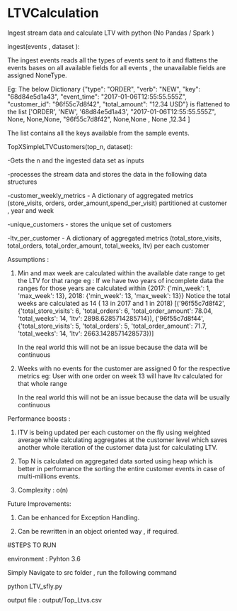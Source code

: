 # LTVCalculation
Ingest stream data and calculate LTV with python (No Pandas / Spark )

ingest(events , dataset ):

The ingest events reads all the types of events sent to it and flattens the events bases on all available fields for all 
events , the unavailable fields are assigned NoneType.


Eg: The below Dictionary 
{"type": "ORDER", "verb": "NEW", "key": "68d84e5d1a43", "event_time": "2017-01-06T12:55:55.555Z", "customer_id": "96f55c7d8f42", "total_amount": "12.34 USD"}
is flattened to the list
['ORDER', 'NEW', '68d84e5d1a43', "2017-01-06T12:55:55.555Z", None, None,None, "96f55c7d8f42", None,None , None ,12.34 ]

The list contains all the keys available from the sample events.


TopXSimpleLTVCustomers(top_n, dataset):

-Gets the n and the ingested data set as inputs

-processes the stream data and stores the data in the following data structures

-customer_weekly_metrics - A dictionary of aggregated metrics (store_visits, orders, order_amount,spend_per_visit)
                            partitioned at customer , year and week 

-unique_customers - stores the unique set of customers

-ltv_per_customer -  A dictionary of aggregated metrics (total_store_visits, total_orders, total_order_amount,
                                                        total_weeks, ltv) per each customer
                                                        
Assumptions :                                                        
1) Min and max week are calculated within the available date range to get the LTV for that range
    eg : If we have two years of incomplete data the ranges for those years are calculated within 
    {2017: {'min_week': 1, 'max_week': 13}, 2018: {'min_week': 13, 'max_week': 13}}
    Notice the total weeks are calculated as 14 ( 13 in 2017 and 1 in 2018)
    [('96f55c7d8f42', {'total_store_visits': 6, 'total_orders': 6, 'total_order_amount': 78.04, 'total_weeks': 14, 'ltv': 2898.6285714285714}),
     ('96f55c7d8f44', {'total_store_visits': 5, 'total_orders': 5, 'total_order_amount': 71.7, 'total_weeks': 14, 'ltv': 2663.1428571428573})]
     
     In the real world this will not be an issue because the data will be continuous 

                                                        
2) Weeks with no events for the customer are assigned 0 for the respective metrics 
    eg: User with one order on week 13 will have ltv calculated for that whole range
    
     In the real world this will not be an issue because the data will be usually continuous 


Performance boosts :

1) lTV is being updated per each customer on the fly using weighted average while calculating 
aggregates at the customer level which saves another whole iteration of the customer data just for calculating LTV.

2) Top N is calculated on aggregated data sorted using heap which is better in performance the sorting the 
entire customer events in case of multi-millions events.

3) Complexity : o(n) 

Future Improvements:

1) Can be enhanced for Exception Handling.

2) Can be rewritten in an object oriented way , if required.


#STEPS TO RUN

environment : Pyhton 3.6

Simply Navigate to src folder , run the following command

python LTV_sfly.py

output file : output/Top_Ltvs.csv




